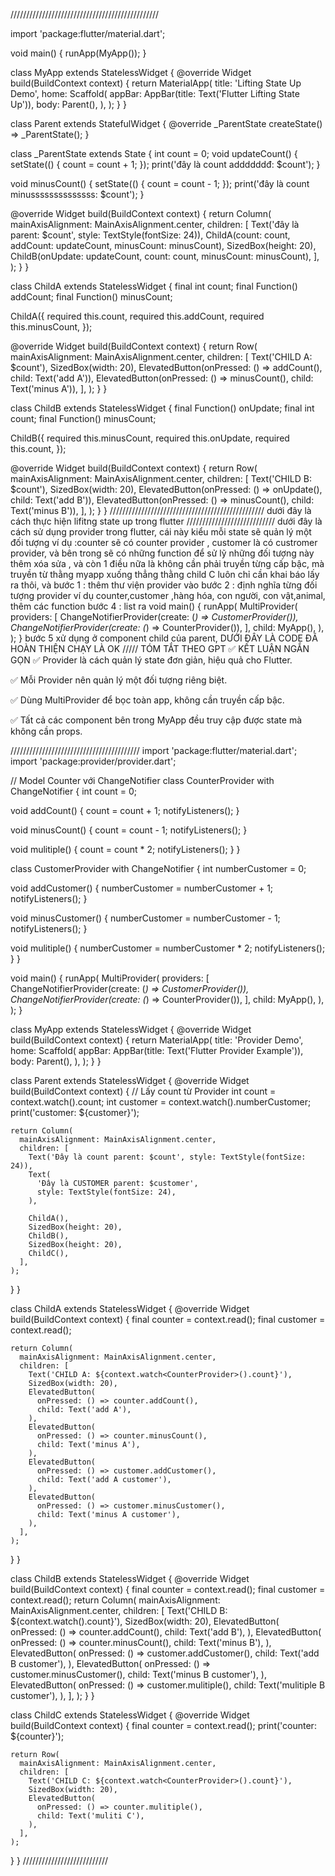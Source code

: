 ///////////////////////////////////////////////

import 'package:flutter/material.dart';

void main() {
runApp(MyApp());
}

class MyApp extends StatelessWidget {
@override
Widget build(BuildContext context) {
return MaterialApp(
title: 'Lifting State Up Demo',
home: Scaffold(
appBar: AppBar(title: Text('Flutter Lifting State Up')),
body: Parent(),
),
);
}
}

class Parent extends StatefulWidget {
@override
\_ParentState createState() => \_ParentState();
}

class \_ParentState extends State<Parent> {
int count = 0;
void updateCount() {
setState(() {
count = count + 1;
});
print('đây là count addddddđ: $count');
}

void minusCount() {
setState(() {
count = count - 1;
});
print('đây là count minussssssssssssss: $count');
}

@override
Widget build(BuildContext context) {
return Column(
mainAxisAlignment: MainAxisAlignment.center,
children: [
Text('đây là parent: $count', style: TextStyle(fontSize: 24)),
ChildA(count: count, addCount: updateCount, minusCount: minusCount),
SizedBox(height: 20),
ChildB(onUpdate: updateCount, count: count, minusCount: minusCount),
],
);
}
}

class ChildA extends StatelessWidget {
final int count;
final Function() addCount;
final Function() minusCount;

ChildA({
required this.count,
required this.addCount,
required this.minusCount,
});

@override
Widget build(BuildContext context) {
return Row(
mainAxisAlignment: MainAxisAlignment.center,
children: [
Text('CHILD A: $count'),
SizedBox(width: 20),
ElevatedButton(onPressed: () => addCount(), child: Text('add A')),
ElevatedButton(onPressed: () => minusCount(), child: Text('minus A')),
],
);
}
}

class ChildB extends StatelessWidget {
final Function() onUpdate;
final int count;
final Function() minusCount;

ChildB({
required this.minusCount,
required this.onUpdate,
required this.count,
});

@override
Widget build(BuildContext context) {
return Row(
mainAxisAlignment: MainAxisAlignment.center,
children: [
Text('CHILD B: $count'),
SizedBox(width: 20),
ElevatedButton(onPressed: () => onUpdate(), child: Text('add B')),
ElevatedButton(onPressed: () => minusCount(), child: Text('minus B')),
],
);
}
}
/////////////////////////////////////////////////
dưới đây là cách thực hiện lifitng state up trong flutter
////////////////////////////
dưới đây là cách sử dụng provider trong flutter, cái này kiểu mỗi state sẽ quản lý một đối tượng ví dụ :counter sẽ có counter provider , customer là có custromer provider, và bên trong sẽ có những function để sử lỹ những đối tượng này thêm xóa sửa , và còn 1 điều nữa là không cần phải truyền từng cấp bậc, mà truyền từ thằng myapp xuống thẳng thằng child C luôn chỉ cần khai báo lấy ra thôi, và
bước 1 : thêm thư viện provider vào
bước 2 : định nghĩa từng đối tượng provider ví dụ counter,customer ,hàng hóa, con người, con vật,animal, thêm các function
bước 4 : list ra
void main() {
runApp(
MultiProvider(
providers: [
ChangeNotifierProvider(create: (_) => CustomerProvider()),
ChangeNotifierProvider(create: (_) => CounterProvider()),
],
child: MyApp(),
),
);
}
bước 5 xử dụng ở component child của parent,
DƯỚI ĐÂY LÀ CODE ĐÃ HOÀN THIỆN CHẠY LÀ OK
/////
TÓM TẮT THEO GPT
✅ KẾT LUẬN NGẮN GỌN
✅ Provider là cách quản lý state đơn giản, hiệu quả cho Flutter.

✅ Mỗi Provider nên quản lý một đối tượng riêng biệt.

✅ Dùng MultiProvider để bọc toàn app, không cần truyền cấp bậc.

✅ Tất cả các component bên trong MyApp đều truy cập được state mà không cần props.

/////////////////////////////////////////
import 'package:flutter/material.dart';
import 'package:provider/provider.dart';

// Model Counter với ChangeNotifier
class CounterProvider with ChangeNotifier {
int count = 0;

void addCount() {
count = count + 1;
notifyListeners();
}

void minusCount() {
count = count - 1;
notifyListeners();
}

void mulitiple() {
count = count \* 2;
notifyListeners();
}
}

class CustomerProvider with ChangeNotifier {
int numberCustomer = 0;

void addCustomer() {
numberCustomer = numberCustomer + 1;
notifyListeners();
}

void minusCustomer() {
numberCustomer = numberCustomer - 1;
notifyListeners();
}

void mulitiple() {
numberCustomer = numberCustomer \* 2;
notifyListeners();
}
}

void main() {
runApp(
MultiProvider(
providers: [
ChangeNotifierProvider(create: (_) => CustomerProvider()),
ChangeNotifierProvider(create: (_) => CounterProvider()),
],
child: MyApp(),
),
);
}

class MyApp extends StatelessWidget {
@override
Widget build(BuildContext context) {
return MaterialApp(
title: 'Provider Demo',
home: Scaffold(
appBar: AppBar(title: Text('Flutter Provider Example')),
body: Parent(),
),
);
}
}

class Parent extends StatelessWidget {
@override
Widget build(BuildContext context) {
// Lấy count từ Provider
int count = context.watch<CounterProvider>().count;
int customer = context.watch<CustomerProvider>().numberCustomer;
print('customer: ${customer}');

    return Column(
      mainAxisAlignment: MainAxisAlignment.center,
      children: [
        Text('Đây là count parent: $count', style: TextStyle(fontSize: 24)),
        Text(
          'Đây là CUSTOMER parent: $customer',
          style: TextStyle(fontSize: 24),
        ),

        ChildA(),
        SizedBox(height: 20),
        ChildB(),
        SizedBox(height: 20),
        ChildC(),
      ],
    );

}
}

class ChildA extends StatelessWidget {
@override
Widget build(BuildContext context) {
final counter = context.read<CounterProvider>();
final customer = context.read<CustomerProvider>();

    return Column(
      mainAxisAlignment: MainAxisAlignment.center,
      children: [
        Text('CHILD A: ${context.watch<CounterProvider>().count}'),
        SizedBox(width: 20),
        ElevatedButton(
          onPressed: () => counter.addCount(),
          child: Text('add A'),
        ),
        ElevatedButton(
          onPressed: () => counter.minusCount(),
          child: Text('minus A'),
        ),
        ElevatedButton(
          onPressed: () => customer.addCustomer(),
          child: Text('add A customer'),
        ),
        ElevatedButton(
          onPressed: () => customer.minusCustomer(),
          child: Text('minus A customer'),
        ),
      ],
    );

}
}

class ChildB extends StatelessWidget {
@override
Widget build(BuildContext context) {
final counter = context.read<CounterProvider>();
final customer = context.read<CustomerProvider>();
return Column(
mainAxisAlignment: MainAxisAlignment.center,
children: [
Text('CHILD B: ${context.watch<CounterProvider>().count}'),
SizedBox(width: 20),
ElevatedButton(
onPressed: () => counter.addCount(),
child: Text('add B'),
),
ElevatedButton(
onPressed: () => counter.minusCount(),
child: Text('minus B'),
),
ElevatedButton(
onPressed: () => customer.addCustomer(),
child: Text('add B customer'),
),
ElevatedButton(
onPressed: () => customer.minusCustomer(),
child: Text('minus B customer'),
),
ElevatedButton(
onPressed: () => customer.mulitiple(),
child: Text('mulitiple B customer'),
),
],
);
}
}

class ChildC extends StatelessWidget {
@override
Widget build(BuildContext context) {
final counter = context.read<CounterProvider>();
print('counter: ${counter}');

    return Row(
      mainAxisAlignment: MainAxisAlignment.center,
      children: [
        Text('CHILD C: ${context.watch<CounterProvider>().count}'),
        SizedBox(width: 20),
        ElevatedButton(
          onPressed: () => counter.mulitiple(),
          child: Text('muliti C'),
        ),
      ],
    );

}
}
///////////////////////////
